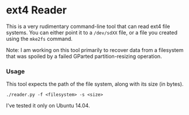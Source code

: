 # ext4 Reader
This is a very rudimentary command-line tool that can read ext4 file systems. You can either point it to a `/dev/sdXX` file, or a file you created using the `mke2fs` command.

Note: I am working on this tool primarily to recover data from a filesystem that was spoiled by a failed GParted partition-resizing operation.

### Usage

This tool expects the path of the file system, along with its size (in bytes).

```
./reader.py -f <filesystem> -s <size>
```

I've tested it only on Ubuntu 14.04.